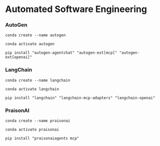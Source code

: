 # Automated Software Engineering
### AutoGen

```conda create --name autogen```

```conda activate autogen```

```pip install "autogen-agentchat" "autogen-ext[mcp]" "autogen-ext[openai]"```

### LangChain

```conda create --name langchain```

```conda activate langchain```

```pip install "langchain" "langchain-mcp-adapters" "langchain-openai"```

### PraisonAI

```conda create --name praisonai```

```conda activate praisonai```

```pip install "praisonaiagents mcp"```

